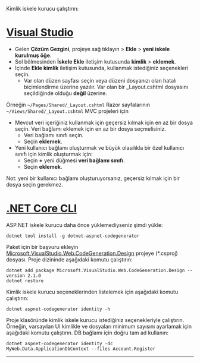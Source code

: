 Kimlik iskele kurucu çalıştırın:

# <a name="visual-studiotabvisual-studio"></a>[Visual Studio](#tab/visual-studio) 

* Gelen **Çözüm Gezgini**, projeye sağ tıklayın > **Ekle** > **yeni iskele kurulmuş öğe**.
* Sol bölmesinden **İskele Ekle** iletişim kutusunda **kimlik** > **eklemek**.
* İçinde **Ekle kimlik** iletişim kutusunda, kullanmak istediğiniz seçenekleri seçin.
  * Var olan düzen sayfası seçin veya düzeni dosyanızı olan hatalı biçimlendirme üzerine yazılır. Var olan bir _Layout.cshtml dosyasını seçildiğinde olduğu **değil** üzerine.

 Örneğin `~/Pages/Shared/_Layout.cshtml` Razor sayfalarının `~/Views/Shared/_Layout.cshtml` MVC projeleri için 
* Mevcut veri içeriğiniz kullanmak için geçersiz kılmak için en az bir dosya seçin. Veri bağlamı eklemek için en az bir dosya seçmelisiniz. 
  * Veri bağlamı sınıfı seçin.
  * Seçin **eklemek**.
* Yeni kullanıcı bağlamı oluşturmak ve büyük olasılıkla bir özel kullanıcı sınıfı için kimlik oluşturmak için:
  * Seçin **+** yeni düğmesi **veri bağlamı sınıfı**.
  * Seçin **eklemek**.
  
Not: yeni bir kullanıcı bağlamı oluşturuyorsanız, geçersiz kılmak için bir dosya seçin gerekmez.

# <a name="net-core-clitabnetcore-cli"></a>[.NET Core CLI](#tab/netcore-cli)

ASP.NET iskele kurucu daha önce yüklemediyseniz şimdi yükle:

```cli
dotnet tool install -g dotnet-aspnet-codegenerator
```

Paket için bir başvuru ekleyin [Microsoft.VisualStudio.Web.CodeGeneration.Design](https://www.nuget.org/packages/Microsoft.VisualStudio.Web.CodeGeneration.Design/) projeye (\*.csproj) dosyası. Proje dizininde aşağıdaki komutu çalıştırın:

```cli
dotnet add package Microsoft.VisualStudio.Web.CodeGeneration.Design --version 2.1.0
dotnet restore
```

Kimlik iskele kurucu seçeneklerinden listelemek için aşağıdaki komutu çalıştırın:

```cli
dotnet aspnet-codegenerator identity -h
```

Proje klasöründe kimlik iskele kurucu istediğiniz seçenekleriyle çalıştırın. Örneğin, varsayılan UI kimlikle ve dosyaları minimum sayısını ayarlamak için aşağıdaki komutu çalıştırın. DB bağlamı için doğru tam ad kullanın:

```cli
dotnet aspnet-codegenerator identity -dc MyWeb.Data.ApplicationDbContext --files Account.Register
```
-------------
